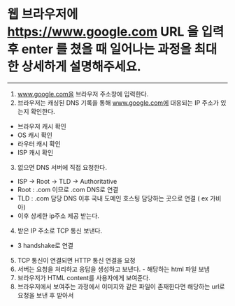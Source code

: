 # 웹 브라우저에 https://www.google.com URL 을 입력 후 enter 를 쳤을 때 일어나는 과정을 최대한 상세하게 설명해주세요.
------
1. www.google.com을 브라우저 주소창에 입력한다.
2. 브라우저는 캐싱된 DNS 기록을 통해 www.google.com에 대응되는 IP 주소가 있는지 확인한다.
  - 브라우저 캐시 확인
  - OS 캐시 확인
  - 라우터 캐시 확인
  - ISP 캐시 확인
3. 없으면 DNS 서버에 직접 요청한다.
  - ISP -> Root -> TLD -> Authoritative 
  - Root : .com 이므로 .com DNS로 연결
  - TLD : .com 담당 DNS 이후 국내 도메인 호스팅 담당하는 곳으로 연결 ( ex 가비아)
  - 이후 상세한 ip주소 제공 받는다.
4. 받은 IP 주소로 TCP 통신 보낸다.
  - 3 handshake로 연결
5. TCP 통신이 연결되면 HTTP 통신 연결을 요청
6. 서버는 요청을 처리하고 응답을 생성하고 보낸다. - 해당하는 html 파일 보냄
7. 브라우저가 HTML content를 사용자에게 보여준다.
8. 브라우저에서 보여주는 과정에서 이미지와 같은 파일이 존재한다면 해당하는 url로 요청을 보낸 후 받아서 
